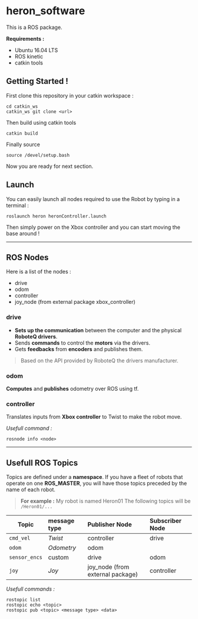 # heron_software

This is a ROS package.

**Requirements :**
- Ubuntu 16.04 LTS 
- ROS kinetic
- catkin tools

## Getting Started !

First clone this repository in your catkin workspace :
    
    cd catkin_ws
    catkin_ws git clone <url>

Then build using catkin tools

    catkin build

Finally source

    source /devel/setup.bash

Now you are ready for next section.

## Launch
You can easily launch all nodes required to use the Robot by typing in a terminal :

    roslaunch heron heronController.launch

Then simply power on the Xbox controller and you can start moving the base around !

---------------------------

## ROS Nodes

Here is a list of the nodes :
- drive
- odom
- controller
- joy_node (from external package xbox_controller)

### drive
- **Sets up the communication** between the computer and the physical **RoboteQ drivers**. 
- Sends **commands** to control the **motors** via the drivers.
- Gets **feedbacks** from **encoders** and publishes them. 

> Based on the API provided by RoboteQ the drivers manufacturer.

### odom
**Computes** and **publishes** odometry over ROS using tf.

### controller
Translates inputs from **Xbox controller** to Twist to make the robot move.

*Usefull command :*

    rosnode info <node>

---------------------------
## Usefull ROS Topics

Topics are defined under a **namespace**. If you have a fleet of robots that operate on one **ROS_MASTER**, you will have those topics preceded by the name of each robot.

> **For example :** My robot is named Heron01
The following topics will be `/Heron01/...`

|Topic|message type|Publisher Node|Subscriber Node|
|---|:---|:---|:---|
|`cmd_vel`|*Twist*|controller|drive|
|`odom`|*Odometry*| odom|
|`sensor_encs`|custom|drive|odom|
|`joy`|*Joy*|joy_node (from external package)|controller|

*Usefull commands :*

    rostopic list
    rostopic echo <topic>
    rostopic pub <topic> <message type> <data>

